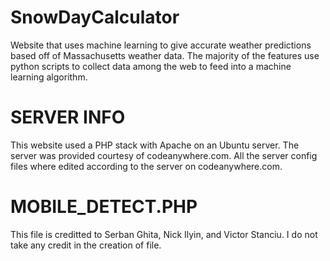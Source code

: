 # SnowDayCalculator
Website that uses machine learning to give accurate weather predictions based off of Massachusetts weather data. The majority of the features use python scripts to collect data among the web to feed into a machine learning algorithm. 

# SERVER INFO
This website used a PHP stack with Apache on an Ubuntu server. The server was provided courtesy of codeanywhere.com. All the server config files where edited according to the server on codeanywhere.com. 

# MOBILE_DETECT.PHP
This file is creditted to Serban Ghita, Nick Ilyin, and Victor Stanciu. I do not take any credit in the creation of file.
